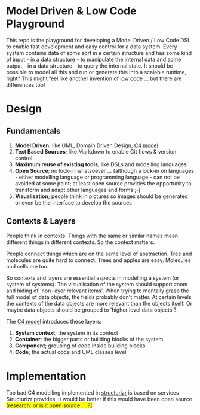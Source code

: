 # Model Driven & Low Code Playground

This repo is the playground for developing a Model Driven / Low Code DSL to enable fast development and easy control for a data system. Every system contains data of some sort in a certain structure and has some kind of input - in a data structure - to manipulate the internal data and some output - in a data structure - to query the internal state. It should be possible to model all this and run or generate this into a scalable runtime, right? This might feel like another invention of low code ... but there are differences too!

# Design

## Fundamentals

1. **Model Driven**; like UML, Domain Driven Design, [C4 model](https://c4model.com/)
1. **Text Based Sources**; like Markdown to enable Git flows & version control
1. **Maximum reuse of existing tools**; like DSLs and modelling languages
1. **Open Source**; no lock-in whatsoever ... (although a lock-in on languages - either modelling language or programming language - can not be avoided at some point; at least open source provides the opportunity to transform and adapt other languages and forms ;-)
1. **Visualisation**; people think in pictures so images should be generated or even be the interface to develop the sources

## Contexts & Layers

People think in contexts. Things with the same or similar names mean different things in different contexts. So the context matters.

People connect things which are on the same level of abstraction. Tree and molecules are quite hard to connect. Trees and apples are easy. Molecules and cells are too.

So contexts and layers are essential aspects in modelling a system (or system of systems). The visualisation of the system should support zoom and hiding of 'non-layer relevant items'. When trying to mentally grasp the full model of data objects, the fields probably don't matter. At certain levels the contexts of the data objects are more relevant than the objects itself. Or maybe data objects should be grouped to 'higher level data objects'?

The [C4 model](https://www.infoq.com/articles/C4-architecture-model/) introduces these layers:

1. **System context**; the system in its context
1. **Container**; the bigger parts or building blocks of the system
1. **Component**; grouping of code inside building blocks
1. **Code**; the actual code and UML classes level

# Implementation

Too bad C4 modelling implemented in [structurizr](https://structurizr.com/) is based on services Structurizr provides. It would be better if this would have been open source <span style="background-color: yellow;">[research: or is it open source ... ?]</span>
